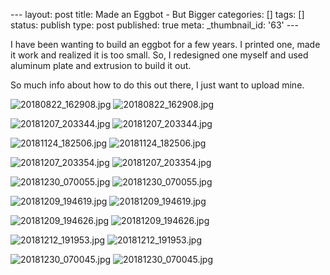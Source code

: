 \--- layout: post title: Made an Eggbot - But Bigger categories: [] tags: []
status: publish type: post published: true meta: _thumbnail_id: '63' \---

I have been wanting to build an eggbot for a few years. I printed one, made it
work and realized it is too small. So, I redesigned one myself and used
aluminum plate and extrusion to build it out.

So much info about how to do this out there, I just want to upload mine.

![20180822_162908.jpg](/img/20180822_162908.jpg)
![20180822_162908.jpg](/img/20180822_162908.jpg)

![20181207_203344.jpg](/img/20181207_203344.jpg)
![20181207_203344.jpg](/img/20181207_203344.jpg)

![20181124_182506.jpg](/img/20181124_182506.jpg)
![20181124_182506.jpg](/img/20181124_182506.jpg)

![20181207_203354.jpg](/img/20181207_203354.jpg)
![20181207_203354.jpg](/img/20181207_203354.jpg)

![20181230_070055.jpg](/img/20181230_070055.jpg)
![20181230_070055.jpg](/img/20181230_070055.jpg)

![20181209_194619.jpg](/img/20181209_194619.jpg)
![20181209_194619.jpg](/img/20181209_194619.jpg)

![20181209_194626.jpg](/img/20181209_194626.jpg)
![20181209_194626.jpg](/img/20181209_194626.jpg)

![20181212_191953.jpg](/img/20181212_191953.jpg)
![20181212_191953.jpg](/img/20181212_191953.jpg)

![20181230_070045.jpg](/img/20181230_070045.jpg)
![20181230_070045.jpg](/img/20181230_070045.jpg)

